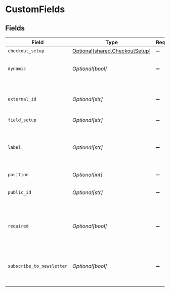 # CustomFields


## Fields

| Field                                                                  | Type                                                                   | Required                                                               | Description                                                            | Example                                                                |
| ---------------------------------------------------------------------- | ---------------------------------------------------------------------- | ---------------------------------------------------------------------- | ---------------------------------------------------------------------- | ---------------------------------------------------------------------- |
| `checkout_setup`                                                       | [Optional[shared.CheckoutSetup]](../../models/shared/checkoutsetup.md) | :heavy_minus_sign:                                                     | N/A                                                                    | string                                                                 |
| `dynamic`                                                              | *Optional[bool]*                                                       | :heavy_minus_sign:                                                     | Defines whether the field is dynamic.                                  | false                                                                  |
| `external_id`                                                          | *Optional[str]*                                                        | :heavy_minus_sign:                                                     | The external ID for the custom field.                                  | 123456                                                                 |
| `field_setup`                                                          | *Optional[str]*                                                        | :heavy_minus_sign:                                                     | N/A                                                                    | string                                                                 |
| `label`                                                                | *Optional[str]*                                                        | :heavy_minus_sign:                                                     | The displayed label for the custom field, seen by the shopper.         | Special Field                                                          |
| `position`                                                             | *Optional[int]*                                                        | :heavy_minus_sign:                                                     | N/A                                                                    | 1                                                                      |
| `public_id`                                                            | *Optional[str]*                                                        | :heavy_minus_sign:                                                     | The internal ID for the custom field.                                  | i-123456                                                               |
| `required`                                                             | *Optional[bool]*                                                       | :heavy_minus_sign:                                                     | Defines if the field must be completed to check out.                   | true                                                                   |
| `subscribe_to_newsletter`                                              | *Optional[bool]*                                                       | :heavy_minus_sign:                                                     | Defines whether the shopper is opted into a newsletter or not.         | false                                                                  |
